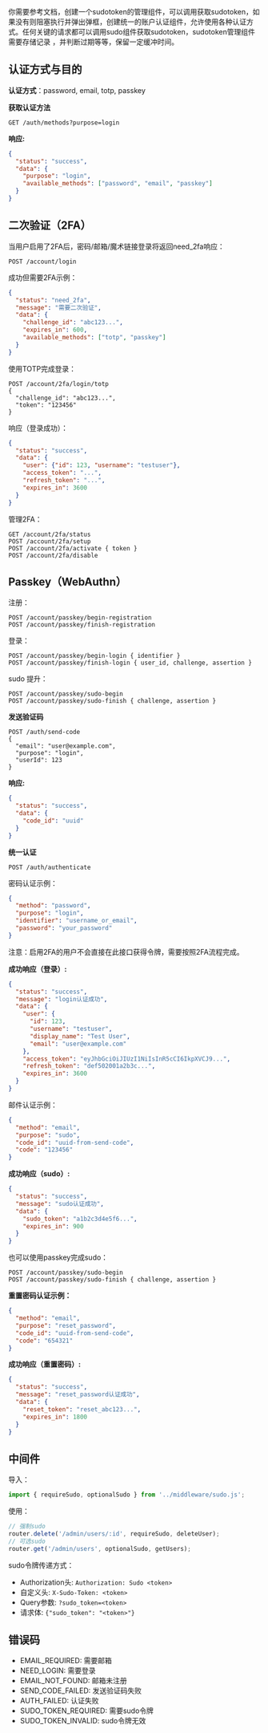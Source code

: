 

你需要参考文档，创建一个sudotoken的管理组件，可以调用获取sudotoken，如果没有则阻塞执行并弹出弹框，创建统一的账户认证组件，允许使用各种认证方式。任何关键的请求都可以调用sudo组件获取sudotoken，sudotoken管理组件需要存储记录
  ，并判断过期等等，保留一定缓冲时间。
## 认证方式与目的

**认证方式**：password, email, totp, passkey

**获取认证方法**
```
GET /auth/methods?purpose=login
```

**响应:**
```json
{
  "status": "success",
  "data": {
    "purpose": "login",
    "available_methods": ["password", "email", "passkey"]
  }
}
```
## 二次验证（2FA）

当用户启用了2FA后，密码/邮箱/魔术链接登录将返回need_2fa响应：

```
POST /account/login
```

成功但需要2FA示例：

```json
{
  "status": "need_2fa",
  "message": "需要二次验证",
  "data": {
    "challenge_id": "abc123...",
    "expires_in": 600,
    "available_methods": ["totp", "passkey"]
  }
}
```

使用TOTP完成登录：

```
POST /account/2fa/login/totp
{
  "challenge_id": "abc123...",
  "token": "123456"
}
```

响应（登录成功）：

```json
{
  "status": "success",
  "data": {
    "user": {"id": 123, "username": "testuser"},
    "access_token": "...",
    "refresh_token": "...",
    "expires_in": 3600
  }
}
```

管理2FA：

```
GET /account/2fa/status
POST /account/2fa/setup
POST /account/2fa/activate { token }
POST /account/2fa/disable
```

## Passkey（WebAuthn）

注册：

```
POST /account/passkey/begin-registration
POST /account/passkey/finish-registration
```

登录：

```
POST /account/passkey/begin-login { identifier }
POST /account/passkey/finish-login { user_id, challenge, assertion }
```

sudo 提升：

```
POST /account/passkey/sudo-begin
POST /account/passkey/sudo-finish { challenge, assertion }
```


**发送验证码**
```
POST /auth/send-code
{
  "email": "user@example.com",
  "purpose": "login",
  "userId": 123
}
```
**响应:**
```json
{
  "status": "success",
  "data": {
    "code_id": "uuid"
  }
}
```
**统一认证**
```
POST /auth/authenticate
```

密码认证示例：
```json
{
  "method": "password",
  "purpose": "login",
  "identifier": "username_or_email",
  "password": "your_password"
}
```

注意：启用2FA的用户不会直接在此接口获得令牌，需要按照2FA流程完成。

**成功响应（登录）:**
```json
{
  "status": "success",
  "message": "login认证成功",
  "data": {
    "user": {
      "id": 123,
      "username": "testuser",
      "display_name": "Test User",
      "email": "user@example.com"
    },
    "access_token": "eyJhbGciOiJIUzI1NiIsInR5cCI6IkpXVCJ9...",
    "refresh_token": "def502001a2b3c...",
    "expires_in": 3600
  }
}
```

邮件认证示例：
```json
{
  "method": "email",
  "purpose": "sudo",
  "code_id": "uuid-from-send-code",
  "code": "123456"
}
```

**成功响应（sudo）:**
```json
{
  "status": "success",
  "message": "sudo认证成功",
  "data": {
    "sudo_token": "a1b2c3d4e5f6...",
    "expires_in": 900
  }
}
```

也可以使用passkey完成sudo：

```
POST /account/passkey/sudo-begin
POST /account/passkey/sudo-finish { challenge, assertion }
```

**重置密码认证示例：**
```json
{
  "method": "email",
  "purpose": "reset_password",
  "code_id": "uuid-from-send-code",
  "code": "654321"
}
```

**成功响应（重置密码）:**
```json
{
  "status": "success",
  "message": "reset_password认证成功",
  "data": {
    "reset_token": "reset_abc123...",
    "expires_in": 1800
  }
}
```

## 中间件

导入：
```javascript
import { requireSudo, optionalSudo } from '../middleware/sudo.js';
```

使用：
```javascript
// 强制sudo
router.delete('/admin/users/:id', requireSudo, deleteUser);
// 可选sudo
router.get('/admin/users', optionalSudo, getUsers);
```

sudo令牌传递方式：
- Authorization头: `Authorization: Sudo <token>`
- 自定义头: `X-Sudo-Token: <token>`
- Query参数: `?sudo_token=<token>`
- 请求体: `{"sudo_token": "<token>"}`

## 错误码

- EMAIL_REQUIRED: 需要邮箱
- NEED_LOGIN: 需要登录
- EMAIL_NOT_FOUND: 邮箱未注册
- SEND_CODE_FAILED: 发送验证码失败
- AUTH_FAILED: 认证失败
- SUDO_TOKEN_REQUIRED: 需要sudo令牌
- SUDO_TOKEN_INVALID: sudo令牌无效
